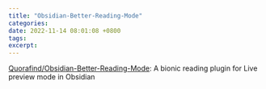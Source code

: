```yaml
---
title: "Obsidian-Better-Reading-Mode"
categories: 
date: 2022-11-14 08:01:08 +0800
tags: 
excerpt: 
---
```




[Quorafind/Obsidian-Better-Reading-Mode](https://github.com/Quorafind/Obsidian-Better-Reading-Mode): A bionic reading plugin for Live preview mode in Obsidian







